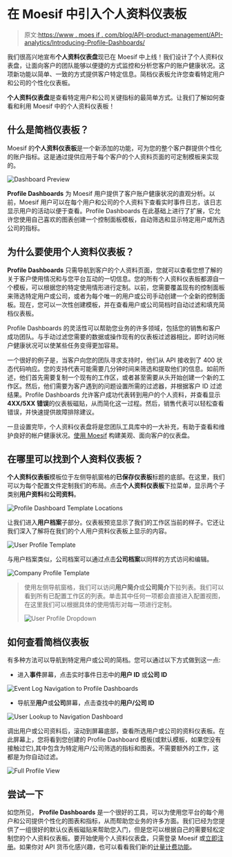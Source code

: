 # 在 Moesif 中引入个人资料仪表板

> 原文:[https://www . moes if . com/blog/API-product-management/API-analytics/Introducing-Profile-Dashboards/](https://www.moesif.com/blog/api-product-management/api-analytics/Introducing-Profile-Dashboards/)

我们很高兴地宣布**个人资料仪表盘**现已在 Moesif 中上线！我们设计了个人资料仪表盘，让面向客户的团队能够以便捷的方式监控和分析您客户的账户健康状况。这项新功能以简单、一致的方式提供客户特定信息。简档仪表板允许您查看特定用户和公司的个性化仪表板。

**个人资料仪表盘**是查看特定用户和公司关键指标的最简单方式。让我们了解如何查看和利用 Moesif 中的个人资料仪表板！

## 什么是简档仪表板？

Moesif 的**个人资料仪表板**是一个新添加的功能，可为您的整个客户群提供个性化的账户指标。这是通过提供应用于每个客户的个人资料页面的可定制模板来实现的。

![Dashboard Preview](img/be645e1b9c43bfb9aa3daaa96fb755ca.png)

**Profile Dashboards** 为 Moesif 用户提供了客户账户健康状况的直观分析。以前，Moesif 用户可以在每个用户和公司的个人资料下查看实时事件日志，该日志显示用户的活动以便于查看。Profile Dashboards 在此基础上进行了扩展，它允许您使用自己喜欢的图表创建一个控制面板模板，自动筛选和显示特定用户或所选公司的指标。

## 为什么要使用个人资料仪表板？

**Profile Dashboards** 只需导航到客户的个人资料页面，您就可以查看您想了解的关于客户使用情况和与您平台互动的一切信息。您的所有个人资料仪表板都源自一个模板，可以根据您的特定使用情形进行定制。以前，您需要覆盖现有的控制面板来筛选特定用户或公司，或者为每个唯一的用户或公司手动创建一个全新的控制面板。现在，您可以一次性创建模板，并在查看用户或公司简档时自动过滤和填充简档仪表板。

Profile Dashboards 的灵活性可以帮助您业务的许多领域，包括您的销售和客户成功团队。与手动过滤您需要的数据或操作现有的仪表板过滤器相比，即时访问帐户健康状况可以使某些任务变得更加容易。

一个很好的例子是，当客户向您的团队寻求支持时，他们从 API 接收到了 400 状态代码响应。您的支持代表可能需要几分钟时间来筛选和提取他们的信息。如前所述，他们首先需要复制一个现有的工作区，或者甚至需要从头开始创建一个新的工作区。然后，他们需要为客户遇到的问题设置所需的过滤器，并根据客户 ID 过滤结果。Profile Dashboards 允许客户成功代表转到用户的个人资料，并查看显示 **4XX/5XX 错误**的仪表板磁贴，从而简化这一过程。然后，销售代表可以轻松查看错误，并快速提供故障排除建议。

一旦设置完毕，个人资料仪表盘将是您团队工具库中的一大补充，有助于查看和维护良好的帐户健康状况。[使用 Moesif](https://www.moesif.com/features/api-dashboards?utm_campaign=Int-site&utm_source=blog&utm_medium=body-cta&utm_term=introducing-profile-dash) 构建美观、面向客户的仪表盘。

## 在哪里可以找到个人资料仪表板？

**个人资料仪表板**模板位于左侧导航窗格的**已保存仪表板**标题的底部。在这里，我们可以为每个配置文件定制我们的布局。点击**个人资料仪表板**下拉菜单，显示两个子类别**用户资料**和**公司资料**。

![Profile Dashboard Template Locations](img/d7b929a5e67173db87530afb68be743c.png)

让我们进入**用户档案**子部分。仪表板预览显示了我们的工作区当前的样子。它还让我们深入了解将在我们的个人用户资料仪表板上显示的内容。

![User Profile Template](img/fa10271c244075ca3986e37434eeacf6.png)

与用户档案类似，公司档案可以通过点击**公司档案**以同样的方式访问和编辑。

![Company Profile Template](img/d6abd56f02fdf2afe00819a0ee8f2186.png)

> 使用左侧导航窗格，我们可以访问**用户简介**或**公司简介**下拉列表。我们可以看到所有已配置工作区的列表。单击其中任何一项都会直接进入配置视图，在这里我们可以根据具体的使用情形对每一项进行定制。
> 
> ![User Profile Dropdown](img/67fe9c78b40444f311ad7470a2aaf3a9.png)

## 如何查看简档仪表板

有多种方法可以导航到特定用户或公司的简档。您可以通过以下方式做到这一点:

*   进入**事件**屏幕，点击实时事件日志中的**用户 ID** 或**公司 ID**

![Event Log Navigation to Profile Dashboards](img/369389a358a4171c0625173b5719d32c.png)

*   导航至**用户**或**公司**屏幕，点击查找中的**用户/公司 ID**

![User Lookup to Navigation Dashboard](img/2e44e3f5e4e2ed30adc6a47049bd88e0.png)

调出用户或公司资料后，滚动到屏幕底部，查看所选用户或公司的资料仪表板。在此屏幕上，您将看到您创建的 Profile Dashboard 模板(或默认模板，如果您没有接触过它),其中包含为特定用户/公司筛选的指标和图表。不需要额外的工作，这都是为你自动过滤。

![Full Profile View](img/d930fbb19985cd136f6ea155988bfdc8.png)

## 尝试一下

如您所见， **Profile Dashboards** 是一个很好的工具，可以为使用您平台的每个用户和公司提供个性化的图表和指标，从而帮助您业务的许多方面。我们已经为您提供了一组很好的默认仪表板磁贴来帮助您入门，但是您可以根据自己的需要轻松定制您的个人资料仪表板。要开始使用个人资料仪表盘，只需登录 Moesif 或[立即注册](https://www.moesif.com/signup?utm_campaign=Int-site&utm_source=blog&utm_medium=body-cta&utm_term=introducing-profile-dash)。如果你对 API 货币化感兴趣，也可以看看我们新的[计量计费功能](https://www.moesif.com/solutions/metered-api-billing?utm_campaign=Int-site&utm_source=blog&utm_medium=body-cta&utm_term=introducing-profile-dash)。